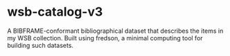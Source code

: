 # wsb-catalog-v3
A BIBFRAME-conformant bibliographical dataset that describes the items in my WSB collection.
Built using fredson, a minimal computing tool for building such datasets.
